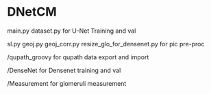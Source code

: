# DNetCM
main.py dataset.py for U-Net Training and val

sl.py geoj.py geoj_corr.py resize_glo_for_densenet.py for pic pre-proc

/qupath_groovy for qupath data export and import

/DenseNet for Densenet training and val

/Measurement for glomeruli measurement
